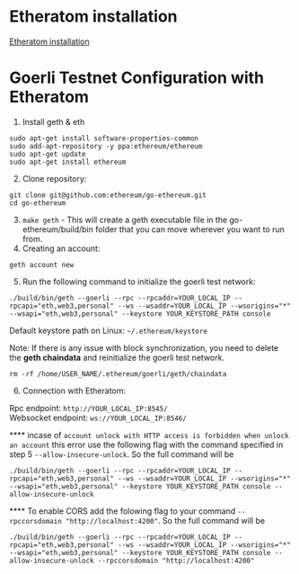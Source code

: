 # Etheratom installation
[Etheratom installation](https://github.com/0mkara/etheratom#installation)

# Goerli Testnet Configuration with Etheratom

  1. Install geth & eth
```
sudo apt-get install software-properties-common
sudo add-apt-repository -y ppa:ethereum/ethereum
sudo apt-get update
sudo apt-get install ethereum
```           
  2. Clone repository:
```
git clone git@github.com:ethereum/go-ethereum.git
cd go-ethereum
```

  3. `make geth` - This will create a geth  executable file in the go-ethereum/build/bin folder that you can move wherever you want to run from.
  4. Creating an account:
```
geth account new
```
  5. Run the following command to initialize the goerli test network:
```
./build/bin/geth --goerli --rpc --rpcaddr=YOUR_LOCAL_IP --rpcapi="eth,web3,personal" --ws --wsaddr=YOUR_LOCAL_IP --wsorigins="*" --wsapi="eth,web3,personal" --keystore YOUR_KEYSTORE_PATH console
```
Default keystore path on Linux: `~/.ethereum/keystore`

Note: If there is any issue with block synchronization, you need to delete the **geth chaindata** and reinitialize the goerli test network.
```
rm -rf /home/USER_NAME/.ethereum/goerli/geth/chaindata
```

6. Connection with Etheratom:

Rpc endpoint: `http://YOUR_LOCAL_IP:8545/`  
Websocket endpoint: `ws://YOUR_LOCAL_IP:8546/`

**** incase of `account unlock with HTTP access is forbidden when unlock an account` this error use the following flag with the command specified in step 5 `--allow-insecure-unlock`. So the full command will be 
```
./build/bin/geth --goerli --rpc --rpcaddr=YOUR_LOCAL_IP --rpcapi="eth,web3,personal" --ws --wsaddr=YOUR_LOCAL_IP --wsorigins="*" --wsapi="eth,web3,personal" --keystore YOUR_KEYSTORE_PATH console --allow-insecure-unlock
```

**** To enable CORS add the folowing flag to your command `--rpccorsdomain "http://localhost:4200"`. So the full command will be
```
./build/bin/geth --goerli --rpc --rpcaddr=YOUR_LOCAL_IP --rpcapi="eth,web3,personal" --ws --wsaddr=YOUR_LOCAL_IP --wsorigins="*" --wsapi="eth,web3,personal" --keystore YOUR_KEYSTORE_PATH console --allow-insecure-unlock --rpccorsdomain "http://localhost:4200"
```
